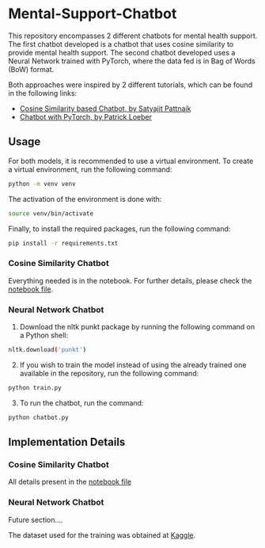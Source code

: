 # Mental-Support-Chatbot

This repository encompasses 2 different chatbots for mental health support. The first chatbot developed is a chatbot that uses cosine similarity to provide mental health support. The second chatbot developed uses a Neural Network trained with PyTorch, where the data fed is in Bag of Words (BoW) format.

Both approaches were inspired by 2 different tutorials, which can be found in the following links:

- [Cosine Similarity based Chatbot, by Satyajit Pattnaik](https://www.youtube.com/watch?v=EPzqKkjcnro&pp=ygUZY29zaW5lIHNpbWlsYXJpdHkgY2hhdGJvdA%3D%3D)
- [Chatbot with PyTorch, by Patrick Loeber](https://www.youtube.com/watch?v=RpWeNzfSUHw)

## Usage

For both models, it is recommended to use a virtual environment. To create a virtual environment, run the following command:

```bash
python -m venv venv
```

The activation of the environment is done with:

```bash
source venv/bin/activate
```

Finally, to install the required packages, run the following command:

```bash
pip install -r requirements.txt
```

### Cosine Similarity Chatbot
Everything needed is in the notebook. For further details, please check the [notebook file](cosine_similarity/notebook.ipynb).

### Neural Network Chatbot

1. Download the nltk punkt package by running the following command on a Python shell:

```bash
nltk.download('punkt')
```

2. If you wish to train the model instead of using the already trained one available in the repository, run the following command:

```bash
python train.py
```

3. To run the chatbot, run the command:

```bash
python chatbot.py
```

## Implementation Details

### Cosine Similarity Chatbot

All details present in the [notebook file](cosine_similarity/notebook.ipynb)

### Neural Network Chatbot

Future section....

The dataset used for the training was obtained at [Kaggle](https://www.kaggle.com/datasets/jiscecseaiml/mental-health-dataset).